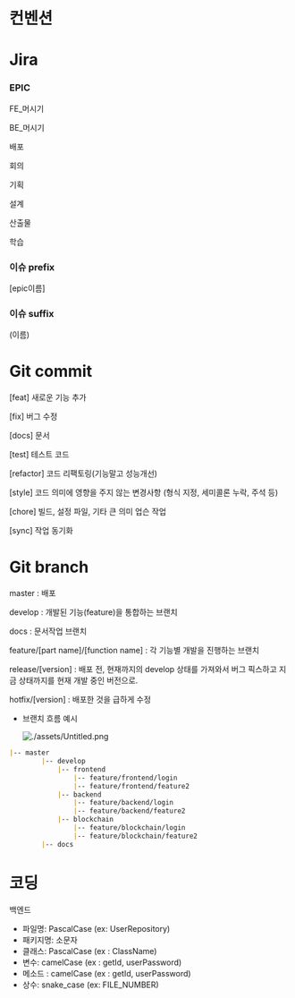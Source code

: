 # 컨벤션

# Jira

### EPIC

FE_머시기

BE_머시기

배포

회의

기획

설계

산출물

학습

### 이슈 prefix

[epic이름]

### 이슈 suffix

(이름)

# Git commit

[feat] 새로운 기능 추가

[fix] 버그 수정

[docs] 문서

[test] 테스트 코드

[refactor] 코드 리팩토링(기능말고 성능개선)

[style] 코드 의미에 영향을 주지 않는 변경사항 (형식 지정, 세미콜론 누락, 주석 등)

[chore] 빌드, 설정 파일, 기타 큰 의미 업슨 작업

[sync] 작업 동기화

# Git branch

master : 배포

develop : 개발된 기능(feature)을 통합하는 브랜치

docs : 문서작업 브랜치

feature/[part name]/[function name] : 각 기능별 개발을 진행하는 브랜치

release/[version] : 배포 전, 현재까지의 develop 상태를 가져와서 버그 픽스하고 지금 상태까지를 현재 개발 중인 버전으로.

hotfix/[version] : 배포한 것을 급하게 수정

- 브랜치 흐름 예시
    
    ![./assets/Untitled.png](Untitled.png)
    

```markdown
|-- master
		|-- develop
		    |-- frontend
		        |-- feature/frontend/login
		        |-- feature/frontend/feature2
		    |-- backend
		        |-- feature/backend/login
		        |-- feature/backend/feature2
		    |-- blockchain
		        |-- feature/blockchain/login
		        |-- feature/blockchain/feature2
		|-- docs
```

# 코딩

백엔드

- 파일명: PascalCase (ex: UserRepository)
- 패키지명: 소문자
- 클래스: PascalCase (ex : ClassName)
- 변수: camelCase (ex : getId, userPassword)
- 메소드 : camelCase (ex : getId, userPassword)
- 상수: snake_case (ex: FILE_NUMBER)
